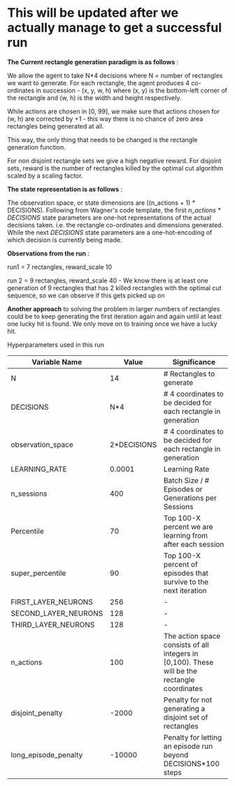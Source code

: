 # This will be updated after we actually manage to get a successful run

**The Current rectangle generation paradigm is as follows** :

We allow the agent to take N*4 decisions where N = number of rectangles we want to generate. For each rectangle, the agent produces 4 co-ordinates in succession - (x, y, w, h) where (x, y) is the bottom-left corner of the rectangle and (w, h) is the width and height respectively. 

While actions are chosen in [0, 99], we make sure that actions chosen for (w, h) are corrected by +1 - this way there is no chance of zero area rectangles being generated at all.

This way, the only thing that needs to be changed is the rectangle generation function.

For non disjoint rectangle sets we give a high negative reward. For disjoint sets, reward is the number of rectangles killed by the optimal cut algorithm scaled by a scaling factor.

**The state representation is as follows** :

The observation space, or state dimensions are ((n_actions + 1) * DECISIONS). Following from Wagner's code template, the first *n_actions * DECISIONS* state parameters are one-hot representations of the actual decisions taken. i.e. the rectangle co-ordinates and dimensions generated. While the next *DECISIONS* state parameters are a one-hot-encoding of which decision is currently being made.

**Observations from the run** :

run1 = 7 rectangles, reward_scale 10

run 2 = 9 rectangles, reward_scale 40 - We know there is at least one generation of 9 rectangles that has 2 killed rectangles with the optimal cut sequence, so we can observe if this gets picked up on

**Another approach** to solving the problem in larger numbers of rectangles could be to keep generating the first iteration again and again until at least one lucky hit is found. We only move on to training once we have a lucky hit.

Hyperparameters used in this run

| Variable Name | Value | Significance |
|--|--|--|
| N | 14 | # Rectangles to generate |
| DECISIONS | N*4 | # 4 coordinates to be decided for each rectangle in generation |
 observation_space |  2*DECISIONS | # 4 coordinates to be decided for each rectangle in generation |
| LEARNING_RATE | 0.0001 | Learning Rate |
| n_sessions | 400 | Batch Size / # Episodes or Generations per Sessions |
| Percentile | 70 | Top 100-X percent we are learning from after each session |
| super_percentile | 90 | Top 100-X percent of episodes that survive to the next iteration |
| FIRST_LAYER_NEURONS | 256 | - |
| SECOND_LAYER_NEURONS | 128 | - |
| THIRD_LAYER_NEURONS  | 128 | - |
| n_actions | 100 | The action space consists of all integers in [0,100). These will be the rectangle coordinates |
| disjoint_penalty | -2000 | Penalty for not generating a disjoint set of rectangles |  
| long_episode_penalty | -10000 | Penalty for letting an episode run beyond DECISIONS*100 steps |
